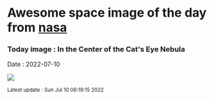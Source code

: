 
# Awesome space image of the day from [nasa](https://api.nasa.gov/)

### Today image : In the Center of the Cat's Eye Nebula

Date : 2022-07-10


![](https://apod.nasa.gov/apod/image/2207/CatsEye_HubbleVillaVerde_960.jpg)

<small>Latest update : Sun Jul 10 06:19:15 2022</small>


